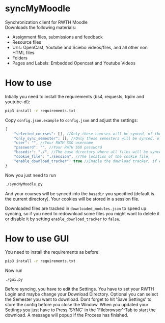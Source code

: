 # syncMyMoodle
Synchronization client for RWTH Moodle  
Downloads the following materials:  
* Assignment files, submissions and feedback  
* Resource files  
* Urls: OpenCast, Youtube and Sciebo videos/files, and all other non HTML files  
* Folders  
* Pages and Labels: Embedded Opencast and Youtube Videos  

# How to use
Intially you need to install the requirements (bs4, requests, tqdm and youtube-dl):
```bash
pip3 install -r requirements.txt
```

Copy ``config.json.example`` to ``config.json`` and adjust the settings:

```js
{
    "selected_courses": [], //Only these courses will be synced, of the form "https://moodle.rwth-aachen.de/course/view.php?id=XXXXX" (if empty, all courses will be synced)
    "only_sync_semester": [], //Only these semesters will be synced, of the form 20ws (only used if selected_courses is empty, if empty all semesters will be synced)
    "user": "", //Your RWTH SSO username
    "password": "", //Your RWTH SSO password
    "basedir": "./", //The base directory where all files will be synced to
    "cookie_file": "./session", //The location of the cookie file,
    "enable_download_tracker": true //Enable the download tracker, if enabled files won't be checked on a subsequent sync
}
```

Now you just need to run
```bash
./syncMyMoodle.py
```

And your courses will be synced into the ``basedir`` you specified (default is the current directory). Your cookies will be stored in a session file.  
  
Downloaded files are tracked in ``downloaded_modules.json`` to speed up syncing, so if you need to redownload some files you might want to delete it or disable it by setting ``enable_download_tracker`` to ``false``.

# How to use GUI
You need to install the requirements as before:
```bash
pip3 install -r requirements.txt
```
Now run
```bash
./gui.py
```

Before syncing, you have to edit the Settings. You have to set your RWTH Login and maybe change your Download Directory. Optional you can select the Semester you want to download. Dont forget to hit 'Save Settings' to store the config before you close the Window.
When you updated your Settings you just have to Press 'SYNC' in the 'Filebrowser'-Tab to start the download. A message will popup if the Process has finished.
